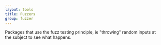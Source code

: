 ```yaml
---
layout: tools
title: Fuzzers
group: fuzzer
---
```


Packages that use the fuzz testing principle, ie "throwing" random inputs at the subject to see what
happens.
